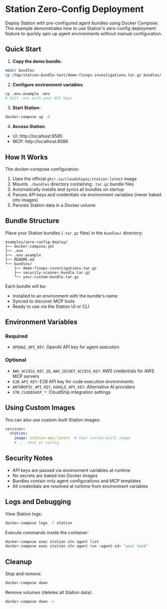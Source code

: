 # Station Zero-Config Deployment

Deploy Station with pre-configured agent bundles using Docker Compose. This example demonstrates how to use Station's zero-config deployment feature to quickly spin up agent environments without manual configuration.

## Quick Start

1. **Copy the demo bundle**:
```bash
mkdir bundles
cp /tmp/station-bundle-test/demo-finops-investigations.tar.gz bundles/
```

2. **Configure environment variables**:
```bash
cp .env.example .env
# Edit .env with your API keys
```

3. **Start Station**:
```bash
docker-compose up -d
```

4. **Access Station**:
- UI: http://localhost:8585
- MCP: http://localhost:8586

## How It Works

The docker-compose configuration:
1. Uses the official `ghcr.io/cloudshipai/station:latest` image
2. Mounts `./bundles` directory containing `.tar.gz` bundle files
3. Automatically installs and syncs all bundles on startup
4. Passes API keys and credentials via environment variables (never baked into images)
5. Persists Station data in a Docker volume

## Bundle Structure

Place your Station bundles (`.tar.gz` files) in the `bundles/` directory:

```
examples/zero-config-deploy/
├── docker-compose.yml
├── .env
├── .env.example
├── README.md
└── bundles/
    ├── demo-finops-investigations.tar.gz
    ├── security-scanner-bundle.tar.gz
    └── your-custom-bundle.tar.gz
```

Each bundle will be:
- Installed to an environment with the bundle's name
- Synced to discover MCP tools
- Ready to use via the Station UI or CLI

## Environment Variables

### Required
- `OPENAI_API_KEY`: OpenAI API key for agent execution

### Optional
- `AWS_ACCESS_KEY_ID`, `AWS_SECRET_ACCESS_KEY`: AWS credentials for AWS MCP servers
- `E2B_API_KEY`: E2B API key for code execution environments
- `ANTHROPIC_API_KEY`, `GOOGLE_API_KEY`: Alternative AI providers
- `STN_CLOUDSHIP_*`: CloudShip integration settings

## Using Custom Images

You can also use custom-built Station images:

```yaml
services:
  station:
    image: station-aws:latest  # Your custom-built image
    # ... rest of config
```

## Security Notes

- API keys are passed via environment variables at runtime
- No secrets are baked into Docker images
- Bundles contain only agent configurations and MCP templates
- All credentials are resolved at runtime from environment variables

## Logs and Debugging

View Station logs:
```bash
docker-compose logs -f station
```

Execute commands inside the container:
```bash
docker-compose exec station stn agent list
docker-compose exec station stn agent run <agent-id> "your task"
```

## Cleanup

Stop and remove:
```bash
docker-compose down
```

Remove volumes (deletes all Station data):
```bash
docker-compose down -v
```
